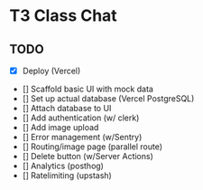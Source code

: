 # T3 Class Chat

## TODO

- [x] Deploy (Vercel)
- [] Scaffold basic UI with mock data
- [] Set up actual database (Vercel PostgreSQL)
- [] Attach database to UI
- [] Add authentication (w/ clerk)
- [] Add image upload
- [] Error management (w/Sentry)
- [] Routing/image page (parallel route)
- [] Delete button (w/Server Actions)
- [] Analytics (posthog)
- [] Ratelimiting (upstash)





